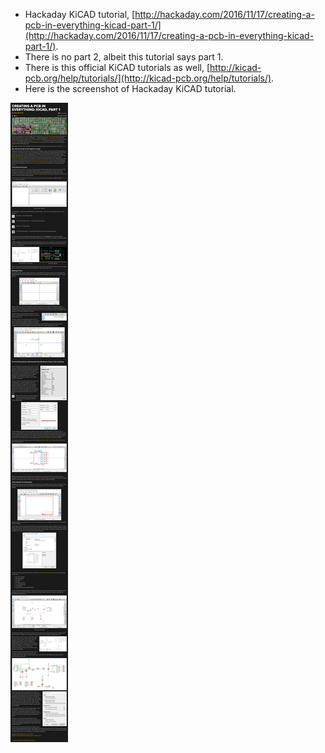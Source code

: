 * Hackaday KiCAD tutorial, [http://hackaday.com/2016/11/17/creating-a-pcb-in-everything-kicad-part-1/](http://hackaday.com/2016/11/17/creating-a-pcb-in-everything-kicad-part-1/).
* There is no part 2, albeit this tutorial says part 1.
* There is this official KiCAD tutorials as well, [http://kicad-pcb.org/help/tutorials/](http://kicad-pcb.org/help/tutorials/).
* Here is the screenshot of Hackaday KiCAD tutorial.

![./20161118-1006-cet-hackaday-kicad-tutorial-1.png](./20161118-1006-cet-hackaday-kicad-tutorial-1.png)